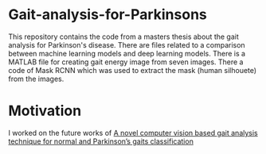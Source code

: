 # Gait-analysis-for-Parkinsons
This repository contains the code from a masters thesis about the gait analysis for Parkinson's disease.
There are files related to a comparison between machine learning models and deep learning models.
There is a MATLAB file for creating gait energy image from seven images. There a code of Mask RCNN which was used to extract the mask (human silhouete) from the images.

# Motivation 
I worked on the future works of [A novel computer vision based gait analysis technique for normal and Parkinson’s gaits classification](https://ieeexplore.ieee.org/abstract/document/9251179)

